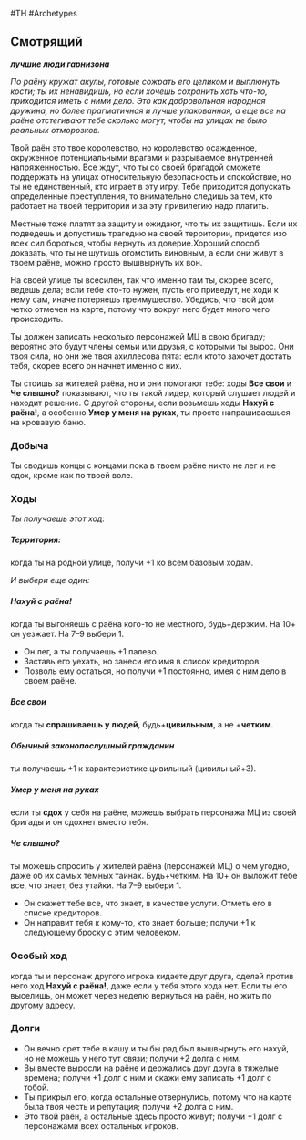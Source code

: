 #TH #Archetypes 

## Смотрящий
***лучшие люди гарнизона***

*По раёну кружат акулы, готовые сожрать его целиком и выплюнуть кости; ты их ненавидишь, но если хочешь сохранить хоть что-то, приходится иметь с ними дело. Это как добровольная народная дружина, но более прагматичная и лучше упакованная, а еще все на раёне отстегивают тебе сколько могут, чтобы на улицах не было реальных отморозков.*

Твой раён это твое королевство, но королевство осажденное, окруженное потенциальными врагами и разрываемое внутренней напряженностью. Все ждут, что ты со своей бригадой сможете поддержать на улицах относительную безопасность и спокойствие, но ты не единственный, кто играет в эту игру. Тебе приходится допускать определенные преступления, то внимательно следишь за тем, кто работает на твоей территории и за эту привилегию надо платить.

Местные тоже платят за защиту и ожидают, что ты их защитишь. Если их подведешь и допустишь трагедию на своей территории, придется изо всех сил бороться, чтобы вернуть из доверие.Хороший способ доказать, что ты не шутишь отомстить виновным, а если они живут в твоем раёне, можно просто вышвырнуть их вон.

На своей улице ты всесилен, так что именно там ты, скорее всего, ведешь дела; если тебе кто-то нужен, пусть его приведут, не ходи к нему сам, иначе потеряешь преимущество. Убедись, что твой дом четко отмечен на карте, потому что вокруг него будет много чего происходить.

Ты должен записать несколько персонажей МЦ в свою бригаду; вероятно это будут члены семьи или друзья, с которыми ты вырос. Они твоя сила, но они же твоя ахиллесова пята: если ктото захочет достать тебя, скорее всего он начнет именно с них.

Ты стоишь за жителей раёна, но и они помогают тебе: ходы **Все свои** и **Че слышно?** показывают, что ты такой лидер, который слушает людей и находит решение. С другой стороны, если возьмешь ходы **Нахуй с раёна!**, а особенно **Умер у меня на руках**, ты просто напрашиваешься на кровавую баню.

### Добыча
Ты сводишь концы с концами пока в твоем раёне никто не лег и не сдох, кроме как по твоей воле.

### Ходы
*Ты получаешь этот ход:* 
##### Территория:
когда ты на родной улице, получи +1 ко всем базовым ходам.

*И выбери еще один:* 

##### Нахуй с раёна!
когда ты выгоняешь с раёна кого-то не местного, будь+дерзким. На 10+ он уезжает. На 7–9 выбери 1. 
- Он лег, а ты получаешь +1 палево. 
- Заставь его уехать, но занеси его имя в список кредиторов. 
- Позволь ему остаться, но получи +1 постоянно, имея с ним дело в своем раёне. 

##### Все свои
когда ты **спрашиваешь у людей**, будь+**цивильным**, а не +**четким**. 

##### Обычный законопослушный гражданин
ты получаешь +1 к характеристике цивильный (цивильный+3). 

##### Умер у меня на руках
если ты **сдох** у себя на раёне, можешь выбрать персонажа МЦ из своей бригады и он сдохнет вместо тебя. 

##### Че слышно?
ты можешь спросить у жителей раёна (персонажей МЦ) о чем угодно, даже об их самых темных тайнах. Будь+четким. На 10+ он выложит тебе все, что знает, без утайки. На 7–9 выбери 1. 
- Он скажет тебе все, что знает, в качестве услуги. Отметь его в списке кредиторов. 
- Он направит тебя к кому-то, кто знает больше; получи +1 к следующему броску с этим человеком.

### Особый ход
когда ты и персонаж другого игрока кидаете друг друга, сделай против него ход **Нахуй с раёна!**, даже если у тебя этого хода нет. Если ты его выселишь, он может через неделю вернуться на раён, но жить по другому адресу.

### Долги
- Он вечно срет тебе в кашу и ты бы рад был вышвырнуть его нахуй, но не можешь у него тут связи; получи +2 долга с ним. 
- Вы вместе выросли на раёне и держались друг друга в тяжелые времена; получи +1 долг с ним и скажи ему записать +1 долг с тобой. 
- Ты прикрыл его, когда остальные отвернулись, потому что на карте была твоя честь и репутация; получи +2 долга с ним. 
- Это твой раён, а остальные здесь просто живут; получи +1 долг с персонажами всех остальных игроков.
